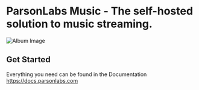 # ParsonLabs Music - The self-hosted solution to music streaming.

![Album Image](https://github.com/WillKirkmanM/music/assets/98240335/6f31bf0d-fbd9-4206-afd6-f88ea24e6067)

## Get Started
Everything you need can be found in the Documentation https://docs.parsonlabs.com
